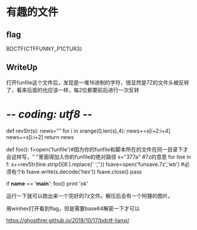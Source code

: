# 有趣的文件

## flag
BDCTF{CTFFUNNY_P1CTUR3}

## WriteUp
打开funfile这个文件后，发现是一堆16进制的字符，很显然是7Z的文件头被反转了，看来后面的也应该一样，每2位都要前后进行一次反转


# -*- coding: utf8 -*-

def revStr(s):
	news=""
	for i in xrange(0,len(s),4):
		news+=s[i+2:i+4]
		news+=s[i:i+2]
	return news

def foo():
	f=open('funfile')#因为你的funfile和脚本所在的文件在同一目录下才会这样写，" "里面得加入你的funfile的绝对路径
	s="377a" #7z的意思
	for line in f:
		s+=revStr(line.strip()[8:].replace(' ',''))
	fsave=open('funsave.7z','wb') #必须有个b
	fsave.write(s.decode('hex'))
	fsave.close()
	pass

if __name__ == '__main__':
	foo()
	print 'ok'


运行一下就可以跑出来一个完好的7z文件。解压后会有一个阿狸的图片。

用winhex打开看到flag，但是需要base64解密一下才可以

https://ghostfirer.github.io/2018/10/17/bdctf-lianxi/
